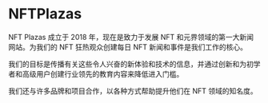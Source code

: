 # 

# NFTPlazas

NFT Plazas 成立于 2018 年，现在是致力于发展 NFT 和元界领域的第一大新闻网站。为我们的 NFT 狂热观众创建每日 NFT 新闻和事件是我们工作的核心。

我们的目标是传播有关这些令人兴奋的新体验和技术的信息，并通过创新和为初学者和高级用户创建行业领先的教育内容来降低进入门槛。

我们还与许多品牌和项目合作，以各种方式帮助提升他们在 NFT 领域的知名度。



